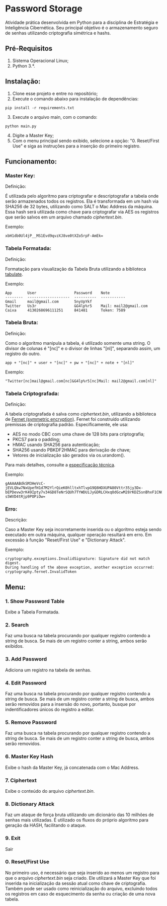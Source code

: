 # Password Storage

Atividade prática desenvolvida em Python para a disciplina de Estratégia e Inteligência Cibernética. Seu principal objetivo é o armazenamento seguro de senhas utilizando criptografia simétrica e hashs.

## Pré-Requisitos
1. Sistema Operacional Linux;
2. Python 3.*.

## Instalação:
1. Clone esse projeto e entre no repositório;
2. Execute o comando abaixo para instalação de dependências:

```
pip install -r requirements.txt
```

3. Execute o arquivo main, com o comando:

```
python main.py
```

4. Digite a Master Key;
5. Com o menu principal sendo exibido, selecione a opção: "0. Reset/First Use" e siga as instruções para a inserção do primeiro registro.


## Funcionamento:

### Master Key:
Definição:

É utilizada pelo algoritmo para criptografar e descriptografar a tabela onde serão armazenados todos os registros. Ela é transformada em um hash via SHA256 de 32 bytes, utilizando como SALT o Mac Address da máquina. Essa hash será utilizada como chave para criptografar via AES os registros que serão salvos em um arquivo chamado _ciphertext.bin_.

Exemplo:
```
xbH1db0Ul4jP__MS1Evd9qvzXJ8ve0tXZo5rpF-AmEk=
```
### Tabela Formatada:
Definição:

Formatação para visualização da Tabela Bruta utilizando a biblioteca [tabulate](https://pypi.org/project/tabulate/).

Exemplo:

```
App       User                 Password    Note
--------  -------------------  ----------  -----------
Gmail     mail@gmail.com       5nyVpYkf
Twitter   Us3r                 &G4lp%r5    Mail: mail2@gmail.com
Caixa     4130268696111251     841481      Token: 7589
```

### Tabela Bruta:
Definição:

Como o algoritmo manipula a tabela, é utilizado somente uma string. O divisor de colunas é "[nc]" e o divisor de linhas "[nl]", separando assim, um registro do outro.

```
app + "[nc]" + user + "[nc]" + pw + "[nc]" + note + "[nl]"
```

Exemplo: 

```
"Twitter[nc]mail@gmail.com[nc]&G4lp%r5[nc]Mail: mail2@gmail.com[nl]"
```

### Tabela Criptografada:
Definição:

A tabela criptografada é salva como _ciphertext.bin_, utilizando a biblioteca de [Fernet (symmetric encryption)](https://cryptography.io/en/latest/fernet/). 
Fernet foi construído utilizando premissas de criptografia padrão. Especificamente, ele usa:
* AES no modo CBC com uma chave de 128 bits para criptografia;
* PKCS7 para o padding;
* HMAC usando SHA256 para autenticação;
* SHA256 usando PBKDF2HMAC para derivação de chave;
* Vetores de inicialização são gerados via os.urandom().

Para mais detalhes, consulte a [especificação técnica](https://github.com/fernet/spec/blob/master/Spec.md).

Exemplo: 

```
gAAAAABdkSM3HeVcC-jEVLQkw7NxUpefH1d7M2YlrQieK0hlltxhTlvpG9Q8HDXUPA80Vttr35jy3Dx-bEPDevw3rK49Ipty7v34GD8TeNrSQUh7TYWDUiJyGDRLCHxqOdGcwM28rKDZSsnBhxF1CN0ag39w9FFJnXk7v-s5WVD4tRjp9POPiOw=
```

### Erro:
Descrição:

Caso a Master Key seja incorretamente inserida ou o algoritmo esteja sendo executado em outra máquina, qualquer operação resultará em erro. Em excessão à função "Reset/First Use" e "Dictionary Attack".

Exemplo:
```
cryptography.exceptions.InvalidSignature: Signature did not match digest.
During handling of the above exception, another exception occurred:
cryptography.fernet.InvalidToken
```
## Menu:

### 1. Show Password Table
Exibe a Tabela Formatada.

### 2. Search
Faz uma busca na tabela procurando por qualquer registro contendo a string de busca. Se mais de um registro conter a string, ambos serão exibidos.

### 3. Add Password
Adiciona um registro na tabela de senhas.

### 4. Edit Password
Faz uma busca na tabela procurando por qualquer registro contendo a string de busca. Se mais de um registro conter a string de busca, ambos serão removidos para a insersão do novo, portanto, busque por indentificadores únicos do registro a editar.

### 5. Remove Password
Faz uma busca na tabela procurando por qualquer registro contendo a string de busca. Se mais de um registro conter a string de busca, ambos serão removidos.

### 6. Master Key Hash
Exibe o hash da Master Key, já concatenada com o Mac Address.

### 7. Ciphertext
Exibe o conteúdo do arquivo _ciphertext.bin_.

### 8. Dictionary Attack
Faz um ataque de força bruta utilizando um dicionário das 10 milhões de senhas mais utilizadas. É utilizado os fluxos do próprio algoritmo para geração da HASH, facilitando o ataque.

### 9. Exit
Sair

### 0. Reset/First Use
No primeiro uso, é necessário que seja inserido ao menos um registro para que o arquivo _ciphertext.bin_ seja criado. Ele utilizará a Master Key que foi inserida na inicialização da sessão atual como chave de criptografia. Também pode ser usado como reinicialização do arquivo, excluindo todos os registros em caso de esquecimento da senha ou criação de uma nova tabela.
